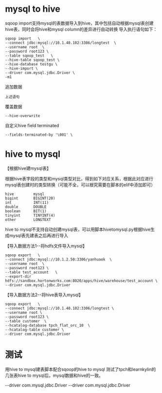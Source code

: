 # mysql to hive
sqoop import支持mysql的表数据导入到hive，其中包括自动根据mysql表创建hive表，同时会将hive和mysql column的差异进行自动转换
导入执行语句如下：
```shell
sqoop import   \
--connect jdbc:mysql://10.1.40.102:3306/longtest  \
--username root  \
--password root123 \
--table sqoop_test   \
--hive-table sqoop_test \
--hive-database testgu \
--hive-import \
--driver com.mysql.jdbc.Driver \
-m1
```
追加数据
```shell
上述语句
```

覆盖数据
```shell
--hive-overwrite 
```

自定义hive field terminated
```shell
--fields-terminated-by '\001' \
```

# hive to mysql

【根据hive建mysql表】

根据hive表字段的类型和mysql类型对比，得到如下对应关系，根据此对应进行mysql表创建时的类型转换（可能不全，可以根究需要在脚本的elif中添加即可）

```shell
hive         mysql
bigint       BIGINT(20)
int          INT(11) 
double       DOUBLE
boolean      BIT(1)
tinyint      TINYINT(4)
other        LONGTEXT
```

hive to mysql不支持自动创建mysql表，可以用脚本hivetomysql.py根据hive生成mysql表先建表之后再进行导入


【导入数据方法1--将hdfs文件导入mysql】
```shell
sqoop export   \
--connect jdbc:mysql://10.1.2.50:3306/yanhuaok  \
--username root  \
--password root123 \
--table test_account   \
--export-dir hdfs://sandbox.hortonworks.com:8020/apps/hive/warehouse/test_account \
--driver com.mysql.jdbc.Driver 
```
【导入数据方法2--将hive表导入mysql】
```shell
sqoop export   \
--connect jdbc:mysql://10.1.40.102:3306/longtest \
--username root \
--password root123 \
--table customer  \
--hcatalog-database tpch_flat_orc_10  \
--hcatalog-table customer \
--driver com.mysql.jdbc.Driver 
```

# 测试
用hive to mysql建表脚本配合sqoop的hive to mysql
测试了tpch和learnkylin的几张表hive to mysql后，mysql数据和hive的一致。


--driver com.mysql.jdbc.Driver 
--driver com.mysql.jdbc.Driver 
